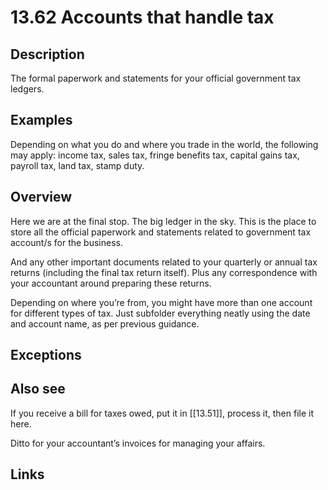 # 13.62 Accounts that handle tax

## Description

The formal paperwork and statements for your official government tax ledgers.

## Examples

Depending on what you do and where you trade in the world, the following may apply: income tax, sales tax, fringe benefits tax, capital gains tax, payroll tax, land tax, stamp duty.

## Overview

Here we are at the final stop. The big ledger in the sky. This is the place to store all the official paperwork and statements related to government tax account/s for the business.

And any other important documents related to your quarterly or annual tax returns (including the final tax return itself). Plus any correspondence with your accountant around preparing these returns.

Depending on where you’re from, you might have more than one account for different types of tax. Just subfolder everything neatly using the date and account name, as per previous guidance.

## Exceptions

## Also see

If you receive a bill for taxes owed, put it in [[13.51]], process it, then file it here.

Ditto for your accountant’s invoices for managing your affairs.


## Links
